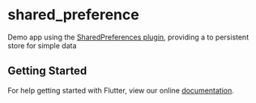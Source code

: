 # shared_preference

Demo app using the [SharedPreferences plugin](https:&#x2F;&#x2F;pub.dartlang.org&#x2F;packages&#x2F;shared_preferences), providing a to persistent store for simple data 

## Getting Started

For help getting started with Flutter, view our online
[documentation](https://flutter.io/).
